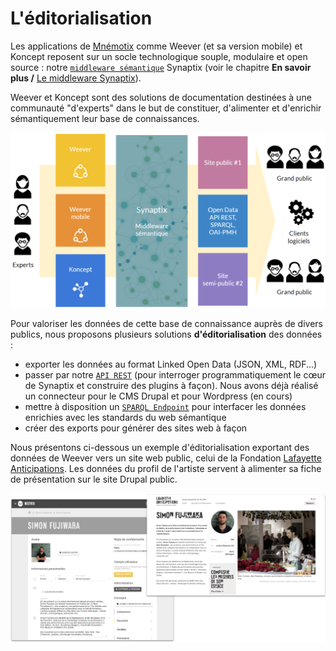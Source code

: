 # L'éditorialisation

Les applications de [Mnémotix](http://www.mnemotix.com/) comme Weever \(et sa version mobile\) et Koncept reposent sur un socle technologique souple, modulaire et open source : notre [`middleware sémantique`](https://mnemotix.gitbook.io/weever/en-savoir-plus/definitions#middleware-semantique) Synaptix \(voir le chapitre **En savoir plus /** [Le middleware Synaptix](https://mnemotix.gitbook.io/weever/en-savoir-plus/le-middleware-synaptix)\).

Weever et Koncept sont  des solutions de documentation destinées à une communauté "d'experts" dans le but de constituer, d'alimenter et d'enrichir sémantiquement leur base de connaissances. 

![De la donn&#xE9;e enrichie &#xE0; la donn&#xE9;e publi&#xE9;e](../.gitbook/assets/image%20%2829%29.png)

Pour valoriser les données de cette base de connaissance auprès de divers publics, nous proposons plusieurs solutions **d'éditorialisation** des données : 

* exporter les données au format Linked Open Data \(JSON, XML, RDF...\)
* passer par notre [`API REST`](https://mnemotix.gitbook.io/weever/en-savoir-plus/definitions#api-rest) \(pour interroger programmatiquement le cœur de Synaptix et construire des plugins à façon\). Nous avons déjà réalisé un connecteur pour le CMS Drupal et pour Wordpress \(en cours\)
* mettre à disposition un [`SPARQL Endpoint`](https://mnemotix.gitbook.io/weever/en-savoir-plus/definitions#sparql-endpoint) pour interfacer les données enrichies avec les standards du web sémantique
* créer des exports pour générer des sites web à façon

Nous présentons ci-dessous un exemple d'éditorialisation exportant des données de Weever vers un site web public, celui de la Fondation [Lafayette Anticipations](https://lafayetteanticipations.com/fr). Les données du profil de l'artiste servent à alimenter sa fiche de présentation sur le site Drupal public.

![](../.gitbook/assets/image%20%2842%29.png)

